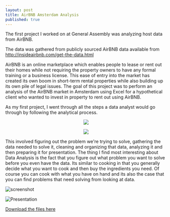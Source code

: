 ```yaml
---
layout: post
title: AirBNB Amsterdam Analysis
published: true
---
```


The first project I worked on at General Assembly was analyzing host data from AirBNB. 

The data was gathered from publicly sourced AirBNB data available from http://insideairbnb.com/get-the-data.html

AirBNB is an online marketplace which enables people to lease or rent out their homes while not requiring the property owners to have any formal training or a business license. This ease of entry into the market has created its own boom in short-term rental properties while also building up its own pile of legal issues. The goal of this project was to perform an analysis of the AirBNB market in Amsterdam using Excel for a hypothetical client who wanted to invest in property to rent out using AirBNB. 

As my first project, I went through all the steps a data analyst would go through by following the analytical process.


<div style="text-align:center"><img src ="http://i.imgur.com/9pyFeIT.png"/></div>

<p align="center">
  <img src="http://i.imgur.com/9pyFeIT.png"/>
</p>


This involved figuring out the problem we're trying to solve, gathering the data needed to solve it, cleaning and organizing that data, analyzing it and then preparing it for presentation. The thing I find most interesting about Data Analysis is the fact that you figure out what problem you want to solve before you even have the data. Its similar to cooking in that you generally decide what you want to cook and then buy the ingredients you need. Of course you can cook with what you have on hand and its also the case that you can find problems that need solving from looking at data.



![screenshot]( http://i.imgur.com/me8H5fD.jpg)

![Presentation]()

[Download the files here](https://github.com/bluufish/AirBNB.git)

